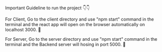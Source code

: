 Important Guideline to run the project 👇👇

For Client, Go to the client directory and use "npm start" command in the terminal and the react app will open on the browser automatically on localhost 3000. 🚀


For Server, Go to the server directory and use "npm start" command in the terminal and the Backend server will hosing in port 5000. 🚀
